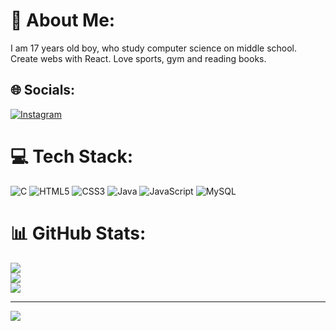 # 💫 About Me:
I am 17 years old boy, who study computer science on middle school. Create webs with React. Love sports, gym and reading books.


## 🌐 Socials:
[![Instagram](https://img.shields.io/badge/Instagram-%23E4405F.svg?logo=Instagram&logoColor=white)](https://instagram.com/petr.hanzlik8) 

# 💻 Tech Stack:
![C](https://img.shields.io/badge/c-%2300599C.svg?style=flat&logo=c&logoColor=white) ![HTML5](https://img.shields.io/badge/html5-%23E34F26.svg?style=flat&logo=html5&logoColor=white) ![CSS3](https://img.shields.io/badge/css3-%231572B6.svg?style=flat&logo=css3&logoColor=white) ![Java](https://img.shields.io/badge/java-%23ED8B00.svg?style=flat&logo=openjdk&logoColor=white) ![JavaScript](https://img.shields.io/badge/javascript-%23323330.svg?style=flat&logo=javascript&logoColor=%23F7DF1E) ![MySQL](https://img.shields.io/badge/mysql-%2300000f.svg?style=flat&logo=mysql&logoColor=white)
# 📊 GitHub Stats:
![](https://github-readme-stats.vercel.app/api?username=HanzlikPetr&theme=dark&hide_border=false&include_all_commits=false&count_private=false)<br/>
![](https://github-readme-streak-stats.herokuapp.com/?user=HanzlikPetr&theme=dark&hide_border=false)<br/>
![](https://github-readme-stats.vercel.app/api/top-langs/?username=HanzlikPetr&theme=dark&hide_border=false&include_all_commits=false&count_private=false&layout=compact)

---
[![](https://visitcount.itsvg.in/api?id=HanzlikPetr&icon=0&color=1)](https://visitcount.itsvg.in)

<!-- Proudly created with GPRM ( https://gprm.itsvg.in ) -->
